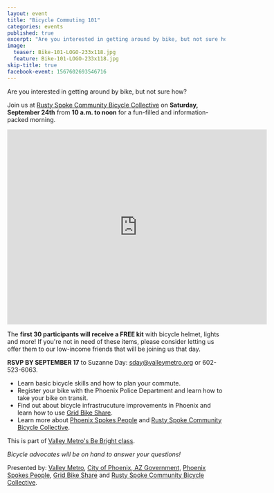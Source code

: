 ```yaml
---
layout: event
title: "Bicycle Commuting 101"
categories: events
published: true
excerpt: "Are you interested in getting around by bike, but not sure how?"
image:
  teaser: Bike-101-LOGO-233x118.jpg
  feature: Bike-101-LOGO-233x118.jpg
skip-title: true
facebook-event: 1567602693546716
---
```


Are you interested in getting around by bike, but not sure how?

Join us at [Rusty Spoke Community Bicycle Collective](www.rustyspoke.org) on **Saturday, September 24th** from **10 a.m. to noon** for a fun-filled and information-packed morning.

<iframe src="https://www.google.com/maps/embed?pb=!1m14!1m8!1m3!1d13317.245092527437!2d-112.08429!3d33.441196!3m2!1i1024!2i768!4f13.1!3m3!1m2!1s0x0%3A0xd4027ae4f6e0b7dd!2sRusty+Spoke!5e0!3m2!1sen!2sus!4v1472154529813" width="600" height="450" frameborder="0" style="border:0" allowfullscreen></iframe>

The **first 30 participants will receive a FREE kit** with bicycle helmet, lights and more! If you're not in need of these items, please consider letting us offer them to our low-income friends that will be joining us that day.

**RSVP BY SEPTEMBER 17** to Suzanne Day: [sday@valleymetro.org](mailto:sday@valleymetro.org) or 602-523-6063.

* Learn basic bicycle skills and how to plan your commute.
* Register your bike with the Phoenix Police Department and learn how to take your bike on transit.
* Find out about bicycle infrastrucuture improvements in Phoenix and learn how to use [Grid Bike Share](http://gridbikes.com/).
* Learn more about [Phoenix Spokes People](psp.bike) and [Rusty Spoke Community Bicycle Collective](rustyspoke.org).

This is part of [Valley Metro's Be Bright class](http://bebright.valleymetro.org/programs/details/bike-commuting-101).

*Bicycle advocates will be on hand to answer your questions!*

Presented by: [Valley Metro](http://www.valleymetro.org/), [City of Phoenix, AZ Government](www.phoenix.gov), [Phoenix Spokes People](psp.bike), [Grid Bike Share](http://gridbikes.com/) and [Rusty Spoke Community Bicycle Collective](rustyspoke.org).
